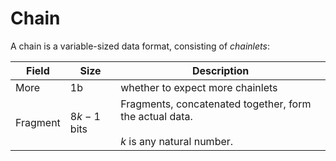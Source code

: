 # Chain

A chain is a variable-sized data format, consisting of *chainlets*:

Field   |Size       |Description
--------|-----------|-----------
More    |1b         |whether to expect more chainlets
Fragment|$8k-1$ bits|Fragments, concatenated together, form the actual data.<br><br>$k$ is any natural number.
